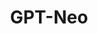 ---
title: GPT-Neo
link: https://github.com/EleutherAI/gpt-neo
release:
  month: 3
  year: 2021
training:
  code:
    pretraining:
      value: 5
      license: MIT
    finetuning:
      value: 5
      license: MIT
    alignment:
      value: N/A
  data:
    pretraining:
      value: 5
      license: MIT
    sft:
      value: N/A
    alignment:
      value: N/A
evaluation:
  code:
    general:
      value: 5
      license: MIT
    safety:
      value: N/A
  data:
    utility:
      value: N/A
    safety:
      value: N/A
deployment:
  code:
    inference:
      value: 5
      license: MIT
  data:
    weights:
      value: 5
      license: MIT

---